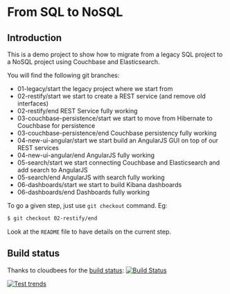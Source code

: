 From SQL to NoSQL
=================

Introduction
------------

This is a demo project to show how to migrate from a legacy SQL project to a NoSQL project
using Couchbase and Elasticsearch.

You will find the following git branches:

* 01-legacy/start the legacy project where we start from
* 02-restify/start we start to create a REST service (and remove old interfaces)
* 02-restify/end REST Service fully working
* 03-couchbase-persistence/start we start to move from Hibernate to Couchbase for persistence
* 03-couchbase-persistence/end Couchbase persistency fully working
* 04-new-ui-angular/start we start build an AngularJS GUI on top of our REST services
* 04-new-ui-angular/end AngularJS fully working
* 05-search/start we start connecting Couchbase and Elasticsearch and add search to AngularJS
* 05-search/end AngularJS with search fully working
* 06-dashboards/start we start to build Kibana dashboards 
* 06-dashboards/end Dashboards fully working

To go a given step, just use `git checkout` command. Eg:

```sh
$ git checkout 02-restify/end
```

Look at the `README` file to have details on the current step.


Build status
------------

Thanks to cloudbees for the [build status](https://buildhive.cloudbees.com): [![Build Status](https://buildhive.cloudbees.com/job/dadoonet/job/sql2nosql/badge/icon)](https://buildhive.cloudbees.com/job/dadoonet/job/sql2nosql/)

[![Test trends](https://buildhive.cloudbees.com/job/dadoonet/job/sql2nosql/test/trend)](https://buildhive.cloudbees.com/job/dadoonet/job/sql2nosql/)
